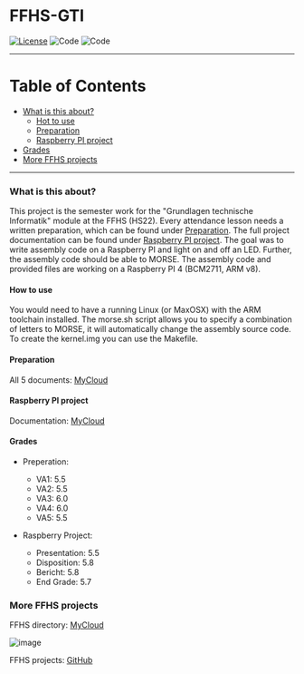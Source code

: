 # FFHS-GTI

[![License](https://img.shields.io/badge/License-GPL--v3.0-lightgrey)](https://github.com/rumpli/FFHS-JPL/blob/main/LICENSE)
![Code](https://img.shields.io/badge/Language-Assembly-Green)
![Code](https://img.shields.io/badge/Toolchain-ARM-Blue)

-----

Table of Contents
=================
* [What is this about?](#what-is-this-about)
  + [Hot to use](#how-to-use)
  + [Preparation](#preparation)
  + [Raspberry PI project](#raspberry-pi-project)
* [Grades](#grades)
* [More FFHS projects](#more-ffhs-projects)

-----

### What is this about?
This project is the semester work for the "Grundlagen technische Informatik" module at the FFHS (HS22). Every attendance lesson needs a written preparation, which can be found under [Preparation](#preparation). The full project documentation can be found under [Raspberry PI project](#raspberry-pi-project). The goal was to write assembly code on a Raspberry PI and light on and off an LED. Further, the assembly code should be able to MORSE. The assembly code and provided files are working on a Raspberry PI 4 (BCM2711, ARM v8).

#### How to use
You would need to have a running Linux (or MaxOSX) with the ARM toolchain installed. The morse.sh script allows you to specify a combination of letters to MORSE, it will automatically change the assembly source code. To create the kernel.img you can use the Makefile.

#### Preparation
All 5 documents: [MyCloud](https://www.mycloud.ch/s/S006A1FEDCF32F8F6684151B747BF9CA42FE76F17A9)

#### Raspberry PI project
Documentation: [MyCloud](https://www.mycloud.ch/s/S00F0CFE0558AD1B2ADAA522572408A8BE656EDBC6C)

#### Grades
- Preperation:
  + VA1: 5.5
  + VA2: 5.5
  + VA3: 6.0
  + VA4: 6.0
  + VA5: 5.5

- Raspberry Project:
  + Presentation: 5.5
  + Disposition: 5.8
  + Bericht: 5.8
  + End Grade: 5.7

### More FFHS projects

FFHS directory: [MyCloud](https://www.mycloud.ch/s/S00735653476C6FF89DAE1C9D6F19C814A0FE9C6DC2)

![image](https://github.com/rumpli/FFHS-AnPy/assets/24840091/5c56fb5b-944a-40a3-b5c8-1972850dc7a2)

FFHS projects: [GitHub](https://github.com/rumpli?tab=repositories&q=FFHS&type=&language=&sort=)
